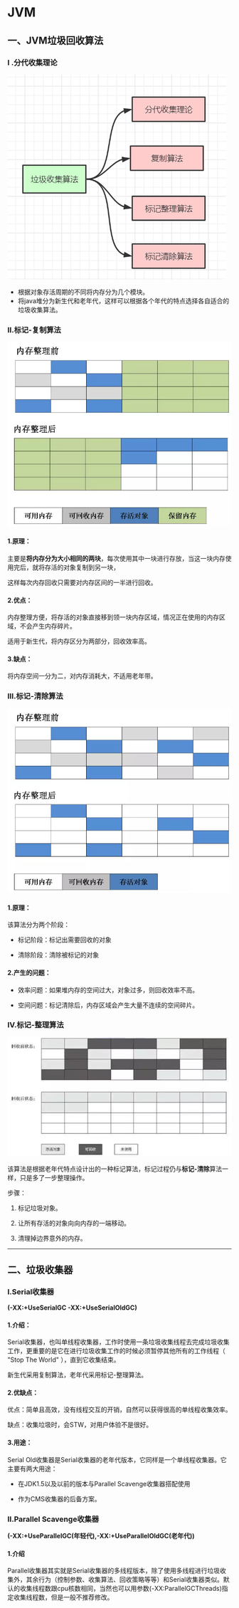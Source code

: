 # JVM

## 一、JVM垃圾回收算法

### Ⅰ .分代收集理论

![img](https://github.com/hepengjun2022/doc-java/blob/master/JVM/pic/%E5%9E%83%E5%9C%BE%E5%9B%9E%E6%94%B6%E7%AE%97%E6%B3%95%E6%A6%82%E8%BF%B0.png?raw=true)

+ 根据对象存活周期的不同将内存分为几个模块。
+ 将java堆分为新生代和老年代，这样可以根据各个年代的特点选择各自适合的垃圾收集算法。

### Ⅱ.标记-复制算法

![img](https://github.com/hepengjun2022/doc-java/blob/master/JVM/pic/%E6%A0%87%E8%AE%B0-%E5%A4%8D%E5%88%B6%E7%AE%97%E6%B3%95.png?raw=true)

#### 1.原理：

主要是**将内存分为大小相同的两块**，每次使用其中一块进行存放，当这一块内存使用完后，就将存活的对象复制到另一块，

这样每次内存回收只需要对内存区间的一半进行回收。

#### 2.优点：

内存整理方便，将存活的对象直接移到领一块内存区域，情况正在使用的内存区域，不会产生内存碎片。

适用于新生代，将内存区分为两部分，回收效率高。

#### 3.缺点：

将内存空间一分为二，对内存消耗大，不适用老年带。

### Ⅲ.标记-清除算法

![img](https://github.com/hepengjun2022/doc-java/blob/master/JVM/pic/%E6%A0%87%E8%AE%B0-%E6%B8%85%E9%99%A4%E7%AE%97%E6%B3%95.png?raw=true)

#### 1.原理：

该算法分为两个阶段：

+ 标记阶段：标记出需要回收的对象

+ 清除阶段：清除被标记的对象

#### 2.产生的问题：

+ 效率问题：如果堆内存的空间过大，对象过多，则回收效率不高。

+ 空间问题：标记清除后，内存区域会产生大量不连续的空间碎片。

  

### Ⅳ.标记-整理算法

![img](https://github.com/hepengjun2022/doc-java/blob/master/JVM/pic/%E6%A0%87%E8%AE%B0-%E6%95%B4%E7%90%86%E7%AE%97%E6%B3%95.png?raw=true)

该算法是根据老年代特点设计出的一种标记算法，标记过程仍与**标记-清除**算法一样，只是多了一步整理操作。

步骤：

1. 标记垃圾对象。

2. 让所有存活的对象向向内存的一端移动。

3. 清理掉边界意外的内存。

   

---

## 二、垃圾收集器

### Ⅰ.Serial收集器

**(-XX:+UseSerialGC -XX:+UseSerialOldGC)**

#### 1.介绍：

Serial收集器，也叫单线程收集器，工作时使用一条垃圾收集线程去完成垃圾收集工作，更重要的是它在进行垃圾收集工作的时候必须暂停其他所有的工作线程（ "Stop The World" ），直到它收集结束。

新生代采用复制算法，老年代采用标记-整理算法。

#### 2.优缺点：

优点：简单且高效，没有线程交互的开销，自然可以获得很高的单线程收集效率。

缺点：收集垃圾时，会STW，对用户体验不是很好。

#### 3.用途：

Serial Old收集器是Serial收集器的老年代版本，它同样是一个单线程收集器。它主要有两大用途：

+ 在JDK1.5以及以前的版本与Parallel Scavenge收集器搭配使用

+ 作为CMS收集器的后备方案。

### Ⅱ.Parallel Scavenge收集器

**(-XX:+UseParallelGC(年轻代),-XX:+UseParallelOldGC(老年代))**

#### 1.介绍

Parallel收集器其实就是Serial收集器的多线程版本，除了使用多线程进行垃圾收集外，其余行为（控制参数、收集算法、回收策略等等）和Serial收集器类似。默认的收集线程数跟cpu核数相同，当然也可以用参数(-XX:ParallelGCThreads)指定收集线程数，但是一般不推荐修改。



